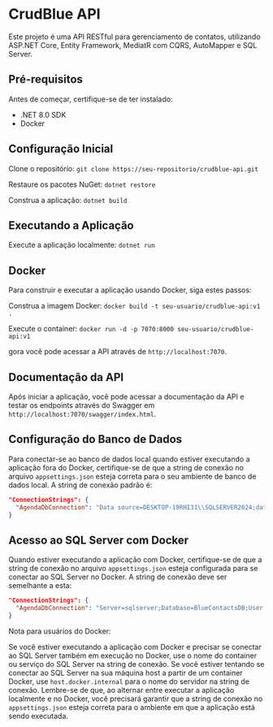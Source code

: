 # CrudBlue API

Este projeto é uma API RESTful para gerenciamento de contatos, utilizando ASP.NET Core, Entity Framework, MediatR com CQRS, AutoMapper e SQL Server.

## Pré-requisitos

Antes de começar, certifique-se de ter instalado:
- .NET 8.0 SDK
- Docker

## Configuração Inicial

Clone o repositório:
	`git clone https://seu-repositorio/crudblue-api.git`


Restaure os pacotes NuGet:
	`dotnet restore`


Construa a aplicação:
	`dotnet build`

## Executando a Aplicação

Execute a aplicação localmente:
	`dotnet run`

## Docker
Para construir e executar a aplicação usando Docker, siga estes passos:

Construa a imagem Docker:
	`docker build -t seu-usuario/crudblue-api:v1 .`

Execute o container: 
	`docker run -d -p 7070:8000 seu-usuario/crudblue-api:v1`

gora você pode acessar a API através de `http://localhost:7070`.

## Documentação da API

Após iniciar a aplicação, você pode acessar a documentação da API e testar os endpoints através do Swagger em `http://localhost:7070/swagger/index.html`.

## Configuração do Banco de Dados

Para conectar-se ao banco de dados local quando estiver executando a aplicação fora do Docker, certifique-se de que a string de conexão no arquivo `appsettings.json` esteja correta para o seu ambiente de banco de dados local. A string de conexão padrão é:

```json
"ConnectionStrings": {
  "AgendaDbConnection": "Data source=DESKTOP-19RHI31\\SQLSERVER2024;database=BlueContactsDB;Trusted_connection=true; Encrypt=false; TrustServerCertificate=true"
}

```

## Acesso ao SQL Server com Docker

Quando estiver executando a aplicação com Docker, certifique-se de que a string de conexão no arquivo `appsettings.json` esteja configurada para se conectar ao SQL Server no Docker. A string de conexão deve ser semelhante a esta:

```json
"ConnectionStrings": {
  "AgendaDbConnection": "Server=sqlserver;Database=BlueContactsDB;User Id=sa;Password=SuaSenhaForte!;"
}

```
Nota para usuários do Docker:

Se você estiver executando a aplicação com Docker e precisar se conectar ao SQL Server também em execução no Docker, use o nome do container ou serviço do SQL Server na string de conexão.
Se você estiver tentando se conectar ao SQL Server na sua máquina host a partir de um container Docker, use `host.docker.internal` para o nome do servidor na string de conexão.
Lembre-se de que, ao alternar entre executar a aplicação localmente e no Docker, você precisará garantir que a string de conexão no `appsettings.json` esteja correta para o ambiente em que a aplicação está sendo executada.
